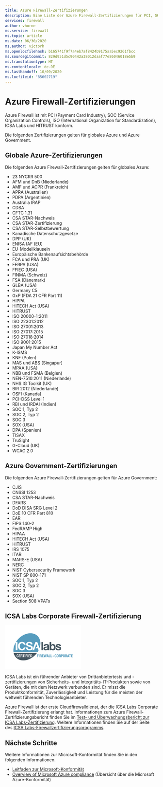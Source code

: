 ```yaml
---
title: Azure Firewall-Zertifizierungen
description: Eine Liste der Azure Firewall-Zertifizierungen für PCI, SOC, ISO und ICSA Labs
services: firewall
author: vhorne
ms.service: firewall
ms.topic: article
ms.date: 06/30/2020
ms.author: victorh
ms.openlocfilehash: b165741f9f7a4eb7af8424b9175aa5ec9261fbcc
ms.sourcegitcommit: 829d951d5c90442a38012daaf77e86046018e5b9
ms.translationtype: HT
ms.contentlocale: de-DE
ms.lasthandoff: 10/09/2020
ms.locfileid: "85602719"
---
```

# <a name="azure-firewall-certifications"></a>Azure Firewall-Zertifizierungen

Azure Firewall ist mit PCI (Payment Card Industry), SOC (Service Organization Controls), ISO (International Organization for Standardization), ICSA Labs und HITRUST konform.

Die folgenden Zertifizierungen gelten für globales Azure und Azure Government.

## <a name="global-azure-certifications"></a>Globale Azure-Zertifizierungen

Die folgenden Azure Firewall-Zertifizierungen gelten für globales Azure:

- 23 NYCRR 500
- AFM und DnB (Niederlande)
- AMF und ACPR (Frankreich)
- APRA (Australien)
- PDPA (Argentinien)
- Australia IRAP
- CDSA
- CFTC 1.31
- CSA STAR-Nachweis
- CSA STAR-Zertifizierung
- CSA STAR-Selbstbewertung
- Kanadische Datenschutzgesetze
- DPP (UK)
- ENISA IAF (EU)
- EU-Modellklauseln
- Europäische Bankenaufsichtsbehörde
- FCA und PRA (UK)
- FERPA (USA)
- FFIEC (USA)
- FINMA (Schweiz)
- FSA (Dänemark)
- GLBA (USA)
- Germany C5
- GxP (FDA 21 CFR Part 11)
- HIPPA
- HITECH Act (USA)
- HITRUST
- ISO 20000-1:2011
- ISO 22301:2012
- ISO 27001:2013
- ISO 27017:2015
- ISO 27018:2014
- ISO 9001:2015
- Japan My Number Act
- K-ISMS
- KNF (Polen)
- MAS und ABS (Singapur)
- MPAA (USA)
- NBB und FSMA (Belgien)
- NEN-7510:2011 (Niederlande)
- NHS IG Toolkit (UK)
- BIR 2012 (Niederlande)
- OSFI (Kanada)
- PCI-DSS Level 1
- RBI und IRDAI (Indien)
- SOC 1, Typ 2
- SOC 2, Typ 2
- SOC 3
- SOX (USA)
- DPA (Spanien)
- TISAX
- TruSight
- G-Cloud (UK)
- WCAG 2.0


## <a name="azure-government-certifications"></a>Azure Government-Zertifizierungen

Die folgenden Azure Firewall-Zertifizierungen gelten für Azure Government:

- CJIS
- CNSSI 1253
- CSA STAR-Nachweis
- DFARS
- DoD DISA SRG Level 2
- DoE 10 CFR Part 810
- EAR
- FIPS 140-2
- FedRAMP High
- HIPAA
- HITECH Act (USA)
- HITRUST
- IRS 1075
- ITAR
- MARS-E (USA)
- NERC
- NIST Cybersecurity Framework
- NIST SP 800-171
- SOC 1, Typ 2
- SOC 2, Typ 2
- SOC 3
- SOX (USA)
- Section 508 VPATs

## <a name="icsa-labs-corporate-firewall-certification"></a>ICSA Labs Corporate Firewall-Zertifizierung

![ICSA-Zertifizierung](media/overview/icsa-cert-firewall-small.png)

ICSA Labs ist ein führender Anbieter von Drittanbietertests und -zertifizierungen von Sicherheits- und Integritäts-IT-Produkten sowie von Geräten, die mit dem Netzwerk verbunden sind. Er misst die Produktkonformität, Zuverlässigkeit und Leistung für die meisten der weltweit führenden Technologieanbieter.

Azure Firewall ist der erste Cloudfirewalldienst, der die ICSA Labs Corporate Firewall-Zertifizierung erlangt hat. Informationen zum Azure Firewall-Zertifizierungsbericht finden Sie im [Test- und Überwachungsbericht zur ICSA Labs-Zertifizierung](https://aka.ms/ICSALabsCertification). Weitere Informationen finden Sie auf der Seite des [ICSA Labs-Firewallzertifizierungsprogramms](https://www.icsalabs.com/technology-program/firewalls).


## <a name="next-steps"></a>Nächste Schritte

Weitere Informationen zur Microsoft-Konformität finden Sie in den folgenden Informationen.

- [Leitfaden zur Microsoft-Konformität](https://servicetrust.microsoft.com/ViewPage/MSComplianceGuide)
- [Overview of Microsoft Azure compliance](https://gallery.technet.microsoft.com/Overview-of-Azure-c1be3942) (Übersicht über die Microsoft Azure-Konformität)
